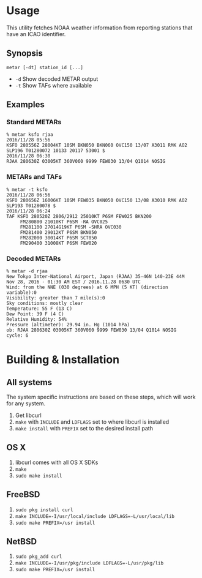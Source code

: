 # Usage

This utility fetches NOAA weather information from reporting stations that have an ICAO identifier.

## Synopsis
`metar [-dt] station_id [...]`

* `-d` Show decoded METAR output
* `-t` Show TAFs where available

## Examples

### Standard METARs

```
% metar ksfo rjaa
2016/11/28 05:56
KSFO 280556Z 28004KT 10SM BKN050 BKN060 OVC150 13/07 A3011 RMK AO2 SLP196 T01280072 10133 20117 53001 $
2016/11/28 06:30
RJAA 280630Z 03005KT 360V060 9999 FEW030 13/04 Q1014 NOSIG
```

### METARs and TAFs

```
% metar -t ksfo 
2016/11/28 06:56
KSFO 280656Z 16006KT 10SM FEW035 BKN050 OVC150 13/08 A3010 RMK AO2 SLP193 T01280078 $
2016/11/28 06:24
TAF KSFO 280520Z 2806/2912 25010KT P6SM FEW025 BKN200 
     FM280800 21010KT P6SM -RA OVC025 
     FM281100 27014G19KT P6SM -SHRA OVC030 
     FM281400 29012KT P6SM BKN050 
     FM282000 30014KT P6SM SCT050 
     FM290400 31008KT P6SM FEW020
```

### Decoded METARs

```
% metar -d rjaa
New Tokyo Inter-National Airport, Japan (RJAA) 35-46N 140-23E 44M
Nov 28, 2016 - 01:30 AM EST / 2016.11.28 0630 UTC
Wind: from the NNE (030 degrees) at 6 MPH (5 KT) (direction variable):0
Visibility: greater than 7 mile(s):0
Sky conditions: mostly clear
Temperature: 55 F (13 C)
Dew Point: 39 F (4 C)
Relative Humidity: 54%
Pressure (altimeter): 29.94 in. Hg (1014 hPa)
ob: RJAA 280630Z 03005KT 360V060 9999 FEW030 13/04 Q1014 NOSIG
cycle: 6
```

# Building & Installation

## All systems
The system specific instructions are based on these steps, which will work for any system.

1. Get libcurl
2. `make` with `INCLUDE` and `LDFLAGS` set to where libcurl is installed
3. `make install` with `PREFIX` set to the desired install path

## OS X
1. libcurl comes with all OS X SDKs
2. `make`
3. `sudo make install`

## FreeBSD
1. `sudo pkg install curl`
2. `make INCLUDE=-I/usr/local/include LDFLAGS=-L/usr/local/lib`
3. `sudo make PREFIX=/usr install`

## NetBSD
1. `sudo pkg_add curl`
2. `make INCLUDE=-I/usr/pkg/include LDFLAGS=-L/usr/pkg/lib`
3. `sudo make PREFIX=/usr install`